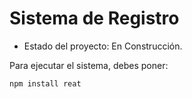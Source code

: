 <h1> Sistema de Registro </h1>

- Estado del proyecto: En Construcción.

Para ejecutar el sistema, debes poner:

```npm install reat```
